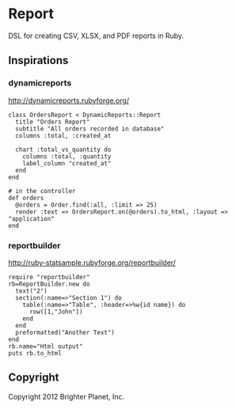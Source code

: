 # Report

DSL for creating CSV, XLSX, and PDF reports in Ruby.

## Inspirations

### dynamicreports

http://dynamicreports.rubyforge.org/

    class OrdersReport < DynamicReports::Report
      title "Orders Report"
      subtitle "All orders recorded in database"
      columns :total, :created_at

      chart :total_vs_quantity do
        columns :total, :quantity
        label_column "created_at"
      end
    end

    # in the controller
    def orders
      @orders = Order.find(:all, :limit => 25)
      render :text => OrdersReport.on(@orders).to_html, :layout => "application"
    end

### reportbuilder

http://ruby-statsample.rubyforge.org/reportbuilder/

    require "reportbuilder"    
    rb=ReportBuilder.new do
      text("2")
      section(:name=>"Section 1") do
        table(:name=>"Table", :header=>%w{id name}) do
          row([1,"John"])
        end
      end
      preformatted("Another Text")
    end
    rb.name="Html output"
    puts rb.to_html

## Copyright

Copyright 2012 Brighter Planet, Inc.

